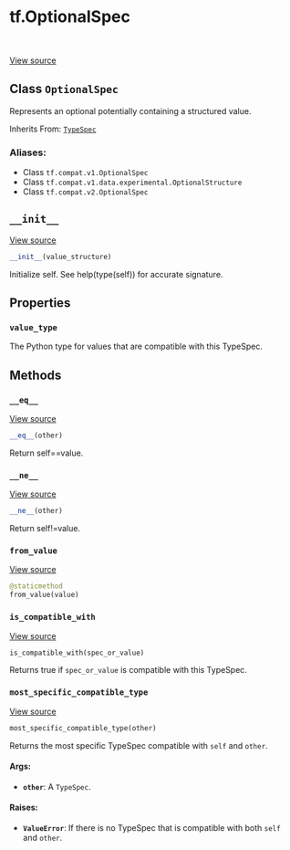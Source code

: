 <div itemscope itemtype="http://developers.google.com/ReferenceObject">
<meta itemprop="name" content="tf.OptionalSpec" />
<meta itemprop="path" content="Stable" />
<meta itemprop="property" content="value_type"/>
<meta itemprop="property" content="__eq__"/>
<meta itemprop="property" content="__init__"/>
<meta itemprop="property" content="__ne__"/>
<meta itemprop="property" content="from_value"/>
<meta itemprop="property" content="is_compatible_with"/>
<meta itemprop="property" content="most_specific_compatible_type"/>
</div>

# tf.OptionalSpec

<!-- Insert buttons -->

<table class="tfo-notebook-buttons tfo-api" align="left">
</table>

<a target="_blank" href="/code/stable/tensorflow/python/data/ops/optional_ops.py">View source</a>



## Class `OptionalSpec`

<!-- Start diff -->
Represents an optional potentially containing a structured value.

Inherits From: [`TypeSpec`](../tf/TypeSpec.md)

### Aliases:

* Class `tf.compat.v1.OptionalSpec`
* Class `tf.compat.v1.data.experimental.OptionalStructure`
* Class `tf.compat.v2.OptionalSpec`


<!-- Placeholder for "Used in" -->


<h2 id="__init__"><code>__init__</code></h2>

<a target="_blank" href="/code/stable/tensorflow/python/data/ops/optional_ops.py">View source</a>

``` python
__init__(value_structure)
```

Initialize self.  See help(type(self)) for accurate signature.




## Properties

<h3 id="value_type"><code>value_type</code></h3>

The Python type for values that are compatible with this TypeSpec.




## Methods

<h3 id="__eq__"><code>__eq__</code></h3>

<a target="_blank" href="/code/stable/tensorflow/python/framework/type_spec.py">View source</a>

``` python
__eq__(other)
```

Return self==value.


<h3 id="__ne__"><code>__ne__</code></h3>

<a target="_blank" href="/code/stable/tensorflow/python/framework/type_spec.py">View source</a>

``` python
__ne__(other)
```

Return self!=value.


<h3 id="from_value"><code>from_value</code></h3>

<a target="_blank" href="/code/stable/tensorflow/python/data/ops/optional_ops.py">View source</a>

``` python
@staticmethod
from_value(value)
```




<h3 id="is_compatible_with"><code>is_compatible_with</code></h3>

<a target="_blank" href="/code/stable/tensorflow/python/framework/type_spec.py">View source</a>

``` python
is_compatible_with(spec_or_value)
```

Returns true if `spec_or_value` is compatible with this TypeSpec.


<h3 id="most_specific_compatible_type"><code>most_specific_compatible_type</code></h3>

<a target="_blank" href="/code/stable/tensorflow/python/framework/type_spec.py">View source</a>

``` python
most_specific_compatible_type(other)
```

Returns the most specific TypeSpec compatible with `self` and `other`.


#### Args:


* <b>`other`</b>: A `TypeSpec`.


#### Raises:


* <b>`ValueError`</b>: If there is no TypeSpec that is compatible with both `self`
  and `other`.



